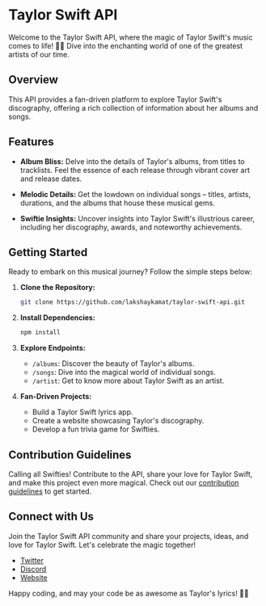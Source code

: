 # Taylor Swift API

Welcome to the Taylor Swift API, where the magic of Taylor Swift's music comes to life! 🎵✨ Dive into the enchanting world of one of the greatest artists of our time.

## Overview

This API provides a fan-driven platform to explore Taylor Swift's discography, offering a rich collection of information about her albums and songs.

## Features

- **Album Bliss:** Delve into the details of Taylor's albums, from titles to tracklists. Feel the essence of each release through vibrant cover art and release dates.

- **Melodic Details:** Get the lowdown on individual songs – titles, artists, durations, and the albums that house these musical gems.

- **Swiftie Insights:** Uncover insights into Taylor Swift's illustrious career, including her discography, awards, and noteworthy achievements.

## Getting Started

Ready to embark on this musical journey? Follow the simple steps below:

1. **Clone the Repository:**
   ```bash
   git clone https://github.com/lakshaykamat/taylor-swift-api.git
   ```

2. **Install Dependencies:**
   ```bash
   npm install
   ```

3. **Explore Endpoints:**
   - `/albums`: Discover the beauty of Taylor's albums.
   - `/songs`: Dive into the magical world of individual songs.
   - `/artist`: Get to know more about Taylor Swift as an artist.

4. **Fan-Driven Projects:**
   - Build a Taylor Swift lyrics app.
   - Create a website showcasing Taylor's discography.
   - Develop a fun trivia game for Swifties.

## Contribution Guidelines

Calling all Swifties! Contribute to the API, share your love for Taylor Swift, and make this project even more magical. Check out our [contribution guidelines](CONTRIBUTING.md) to get started.

## Connect with Us

Join the Taylor Swift API community and share your projects, ideas, and love for Taylor Swift. Let's celebrate the magic together!

- [Twitter](https://twitter.com/tswiftapi)
- [Discord](https://discord.gg/tswiftapi)
- [Website](https://www.taylor-swift-api.com)

Happy coding, and may your code be as awesome as Taylor's lyrics! 🌟🐍
